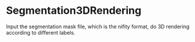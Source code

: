 # Segmentation3DRendering

Input the segmentation mask file, which is the nifity format, do 3D rendering according to different labels.
